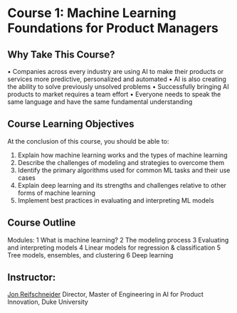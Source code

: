 # Course 1: Machine Learning Foundations for Product Managers

## Why Take This Course?

• Companies across every industry are using
AI to make their products or services more
predictive, personalized and automated
• AI is also creating the ability to solve
previously unsolved problems
• Successfully bringing AI products to market
requires a team effort
• Everyone needs to speak the same
language and have the same fundamental
understanding

## Course Learning Objectives

At the conclusion of this course, you should be able to:

1. Explain how machine learning works and the types of machine learning
2. Describe the challenges of modeling and strategies to overcome them
3. Identify the primary algorithms used for common ML tasks and their
   use cases
4. Explain deep learning and its strengths and challenges relative to other
   forms of machine learning
5. Implement best practices in evaluating and interpreting ML models

## Course Outline

Modules:
1 What is machine learning?
2 The modeling process
3 Evaluating and interpreting models
4 Linear models for regression & classification
5 Tree models, ensembles, and clustering
6 Deep learning

## Instructor:

[Jon Reifschneider](https://www.coursera.org/instructor/~45353055)
Director, Master of Engineering in AI for Product Innovation, Duke University
